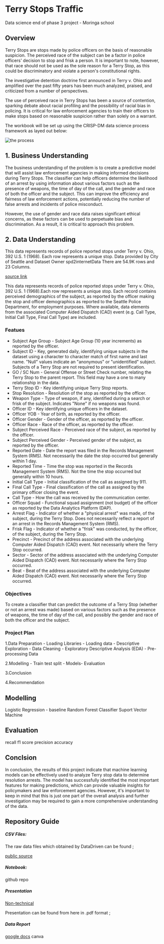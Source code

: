 # Terry Stops Traffic
Data science end of phase 3 project - Moringa school


## Overview
Terry Stops are stops made by police officers on the basis of reasonable suspicion. The perceived race of the subject can be a factor in police officers' decision to stop and frisk a person. It is important to note, however, that race should not be used as the sole reason for a Terry Stop, as this could be discriminatory and violate a person's constitutional rights.

The investigative detention doctrine first announced in Terry v. Ohio and amplified over the past fifty years has been much analyzed, praised, and criticized from a number of perspectives. 

The use of perceived race in Terry Stops has been a source of contention, sparking debate about racial profiling and the possibility of racial bias in policing. It is critical for law enforcement agencies to train their officers to make stops based on reasonable suspicion rather than solely on a warrant.

The workbook will be set up using the CRISP-DM data science process framework as layed out below:

![the process](https://user-images.githubusercontent.com/115970348/217210012-25f65237-d691-46ab-9516-d2f80d119a87.png)


## 1. Business Understanding

The business understanding of the problem is to create a predictive model that will assist law enforcement agencies in making informed decisions during Terry Stops. The classifier can help officers determine the likelihood of an arrest by using information about various factors such as the presence of weapons, the time of day of the call, and the gender and race of both the officer and the subject. This can improve the efficiency and fairness of law enforcement actions, potentially reducing the number of false arrests and incidents of police misconduct.

However, the use of gender and race data raises significant ethical concerns, as these factors can be used to perpetuate bias and discrimination. As a result, it is critical to approach this problem.

## 2. Data Understanding

This data represents records of police reported stops under Terry v. Ohio, 392 U.S. 1 (1968). Each row represents a unique stop.
Data provided by City of Seattle and Dataset Owner spd2internetData
There are 54.9K rows and 23 Columns.

[source link](http://www.seattle.gov/police)

This data represents records of police reported stops under Terry v. Ohio, 392 U.S. 1 (1968).Each row represents a unique stop.
Each record contains perceived demographics of the subject, as reported by the officer making the stop and officer demographics as reported to the Seattle Police Department, for employment purposes.
Where available, data elements from the associated Computer Aided Dispatch (CAD) event (e.g. Call Type, Initial Call Type, Final Call Type) are included.

### Featues
* Subject Age Group - Subject Age Group (10 year increments) as reported by the officer.
* Subject ID - Key, generated daily, identifying unique subjects in the dataset using a character to character match of first name and last name. "Null" values indicate an "anonymous" or "unidentified" subject. Subjects of a Terry Stop are not required to present identification.
* GO / SC Num - General Offense or Street Check number, relating the Terry Stop to the parent report. This field may have a one to many relationship in the data.
* Terry Stop ID - Key identifying unique Terry Stop reports.
* Stop Resolution - Resolution of the stop as reported by the officer.
* Weapon Type - Type of weapon, if any, identified during a search or frisk of the subject. Indicates "None" if no weapons was found.
* Officer ID - Key identifying unique officers in the dataset.
* Officer YOB - Year of birth, as reported by the officer.
* Officer Gender - Gender of the officer, as reported by the officer.
* Officer Race - Race of the officer, as reported by the officer.
* Subject Perceived Race - Perceived race of the subject, as reported by the officer.
* Subject Perceived Gender - Perceived gender of the subject, as reported by the officer.
* Reported Date - Date the report was filed in the Records Management System (RMS). Not necessarily the date the stop occurred but generally within 1 day.
* Reported Time - Time the stop was reported in the Records Management System (RMS). Not the time the stop occurred but generally within 10 hours.
* Initial Call Type - Initial classification of the call as assigned by 911.
* Final Call Type - Final classification of the call as assigned by the primary officer closing the event.
* Call Type - How the call was received by the communication center.
* Officer Squad - Functional squad assignment (not budget) of the officer as reported by the Data Analytics Platform (DAP).
* Arrest Flag - Indicator of whether a "physical arrest" was made, of the subject, during the Terry Stop. Does not necessarily reflect a report of an arrest in the Records Management System (RMS).
* Frisk Flag - Indicator of whether a "frisk" was conducted, by the officer, of the subject, during the Terry Stop.
* Precinct - Precinct of the address associated with the underlying Computer Aided Dispatch (CAD) event. Not necessarily where the Terry Stop occurred.
* Sector - Sector of the address associated with the underlying Computer Aided Dispatch (CAD) event. Not necessarily where the Terry Stop occurred.
* Beat - Beat of the address associated with the underlying Computer Aided Dispatch (CAD) event. Not necessarily where the Terry Stop occurred.


### Objectives
To create a classifier that can predict the outcome of a Terry Stop (whether or not an arrest was made) based on various factors such as the presence of weapons, the time of day of the call, and possibly the gender and race of both the officer and the subject. 

### Project Plan
 1.Data Preparation - Loading Libraries - Loading data - Descriptive Exploration - Data Cleaning - Exploratory Descriptive Analysis (EDA) - Pre-processing Data

 2.Modelling - Train test split - Models- Evaluation

 3.Conclusion

 4.Recommendation


## Modelling
Logistic Regression - baseline
Random Forest Classifier
Suport Vector Machine

## Evaluation
recall
f1 score
precision
accuracy

## Conclsion
In conclusion, the results of this project indicate that machine learning models can be effectively used to analyze Terry stop data to determine resolution arrests. The model has successfully identified the most important features for making predictions, which can provide valuable insights for policymakers and law enforcement agencies. However, it's important to keep in mind that this is just one part of the overall analysis and further investigation may be required to gain a more comprehensive understanding of the data.


## Repository Guide
##### CSV Files:

The raw data files which obtained by DataDriven can be found ;

[public source](http://www.seattle.gov/police)

##### Notebook:

github repo

##### Presentation
[Non-technical](https://www.canva.com/design/DAFXfhgl6m8/Iub4k4xCMvJpaY10pTTnUg/edit?utm_content=DAFXfhgl6m8&utm_campaign=designshare&utm_medium=link2&utm_source=sharebutton)

Presentation can be found from here in .pdf format ;

##### Data Report
[google docs](https://docs.google.com/document/d/122T2lqs0ynaAP4yY1iK_dvZzpJIRp1AzstU48Gdjy_Q/edit?usp=sharing)
canva


